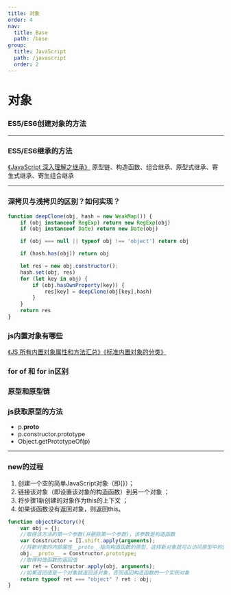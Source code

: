 ```yaml
---
title: 对象
order: 4
nav:
  title: Base
  path: /base
group:
  title: JavaScript
  path: /javascript
  order: 2
---
```


# 对象


### ES5/ES6创建对象的方法

---
### ES5/ES6继承的方法
[《JavaScript 深入理解之继承》](http://cavszhouyou.top/JavaScript%E6%B7%B1%E5%85%A5%E7%90%86%E8%A7%A3%E4%B9%8B%E7%BB%A7%E6%89%BF.html)
原型链、构造函数、组合继承、原型式继承、寄生式继承、寄生组合继承

---
### 深拷贝与浅拷贝的区别？如何实现？
```js
function deepClone(obj, hash = new WeakMap()) {
    if (obj instanceof RegExp) return new RegExp(obj)
    if (obj instanceof Date) return new Date(obj)

    if (obj === null || typeof obj !== 'object') return obj

    if (hash.has(obj)) return obj

    let res = new obj.constructor();
    hash.set(obj, res)
    for (let key in obj) {
        if (obj.hasOwnProperty(key)) {
            res[key] = deepClone(obj[key],hash)
        }
    }
    return res
}
```

### js内置对象有哪些
[《JS 所有内置对象属性和方法汇总》](https://segmentfault.com/a/1190000011467723)[《标准内置对象的分类》](https://developer.mozilla.org/zh-CN/docs/Web/JavaScript/Reference/Global_Objects)

### for of 和 for in区别

### 原型和原型链

### js获取原型的方法

- p.**proto**
- p.constructor.prototype
- Object.getPrototypeOf(p)

--- 

### new的过程

1. 创建一个空的简单JavaScript对象（即{}）；
1. 链接该对象（即设置该对象的构造函数）到另一个对象 ；
1. 将步骤1新创建的对象作为this的上下文 ；
1. 如果该函数没有返回对象，则返回this。
``` js
function objectFactory(){
    var obj = {};
    //取得该方法的第一个参数(并删除第一个参数)，该参数是构造函数
    var Constructor = [].shift.apply(arguments);
    //将新对象的内部属性__proto__指向构造函数的原型，这样新对象就可以访问原型中的属性和方法
    obj.__proto__ = Constructor.prototype;
    //取得构造函数的返回值
    var ret = Constructor.apply(obj, arguments);
    //如果返回值是一个对象就返回该对象，否则返回构造函数的一个实例对象
    return typeof ret === "object" ? ret : obj;
}
```